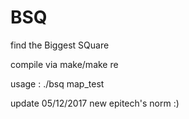 # BSQ

find the Biggest SQuare

compile via make/make re

usage : ./bsq map_test

update 05/12/2017 new epitech's norm :)
